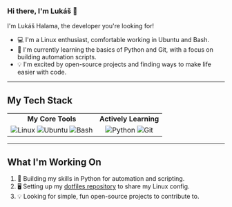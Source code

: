 ### Hi there, I'm Lukáš 👋

I'm Lukáš Halama, the developer you're looking for!
 
* 💻 I'm a Linux enthusiast, comfortable working in Ubuntu and Bash.
* 🌱 I'm currently learning the basics of Python and Git, with a focus on building automation scripts.
* 💡 I'm excited by open-source projects and finding ways to make life easier with code.
 
---
 
## My Tech Stack

<table>
  <tr>
    <td align="center"><strong>My Core Tools</strong></td>
    <td align="center"><strong>Actively Learning</strong></td>
  </tr>
  <tr>
    <td align="center">
      <img src="https://img.shields.io/badge/Linux-FCC624?style=for-the-badge&logo=linux&logoColor=black" alt="Linux">
      <img src="https://img.shields.io/badge/Ubuntu-E95420?style=for-the-badge&logo=ubuntu&logoColor=white" alt="Ubuntu">
      <img src="https://img.shields.io/badge/Bash-4EAA25?style=for-the-badge&logo=gnubash&logoColor=white" alt="Bash">
    </td>
    <td align="center">
      <img src="https://img.shields.io/badge/Python-3776AB?style=for-the-badge&logo=python&logoColor=white" alt="Python">
      <img src="https://img.shields.io/badge/Git-F05032?style=for-the-badge&logo=git&logoColor=white" alt="Git">
    </td>
  </tr>
</table>
 
---

## What I'm Working On

1.  🐍 Building my skills in Python for automation and scripting.
2.  🖥️ Setting up my [dotfiles repository](https://github.com/lukas-halama/dotfiles) to share my Linux config.
3.  💡 Looking for simple, fun open-source projects to contribute to.

